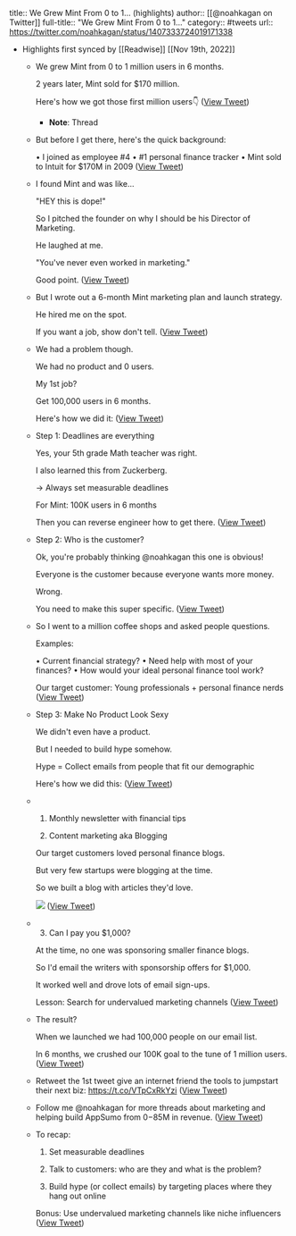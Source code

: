 title:: We Grew Mint From 0 to 1... (highlights)
author:: [[@noahkagan on Twitter]]
full-title:: "We Grew Mint From 0 to 1..."
category:: #tweets
url:: https://twitter.com/noahkagan/status/1407333724019171338

- Highlights first synced by [[Readwise]] [[Nov 19th, 2022]]
	- We grew Mint from 0 to 1 million users in 6 months.
	  
	  2 years later, Mint sold for $170 million. 
	  
	  Here's how we got those first million users👇 ([View Tweet](https://twitter.com/noahkagan/status/1407332945166221314))
		- **Note**: Thread
	- But before I get there, here's the quick background:
	  
	  • I joined as employee #4
	  • #1 personal finance tracker
	  • Mint sold to Intuit for $170M in 2009 ([View Tweet](https://twitter.com/noahkagan/status/1407332945950658564))
	- I found Mint and was like...
	  
	  "HEY this is dope!"
	  
	  So I pitched the founder on why I should be his Director of Marketing. 
	  
	  He laughed at me. 
	  
	  "You've never even worked in marketing."
	  
	  Good point. ([View Tweet](https://twitter.com/noahkagan/status/1407332948798590976))
	- But I wrote out a 6-month Mint marketing plan and launch strategy.
	  
	  He hired me on the spot.
	  
	  If you want a job, show don't tell. ([View Tweet](https://twitter.com/noahkagan/status/1407332949725437952))
	- We had a problem though. 
	  
	  We had no product and 0 users.
	  
	  My 1st job?
	  
	  Get 100,000 users in 6 months. 
	  
	  Here's how we did it: ([View Tweet](https://twitter.com/noahkagan/status/1407332950560194562))
	- Step 1: Deadlines are everything
	  
	  Yes, your 5th grade Math teacher was right.
	  
	  I also learned this from Zuckerberg. 
	  
	  → Always set measurable deadlines
	  
	  For Mint: 100K users in 6 months
	  
	  Then you can reverse engineer how to get there. ([View Tweet](https://twitter.com/noahkagan/status/1407332952455979012))
	- Step 2: Who is the customer? 
	  
	  Ok, you're probably thinking @noahkagan this one is obvious!
	  
	  Everyone is the customer because everyone wants more money. 
	  
	  Wrong. 
	  
	  You need to make this super specific. ([View Tweet](https://twitter.com/noahkagan/status/1407332953911332877))
	- So I went to a million coffee shops and asked people questions.  
	  
	  Examples: 
	  
	  • Current financial strategy?
	  • Need help with most of your finances?
	  • How would your ideal personal finance tool work? 
	  
	  Our target customer: Young professionals + personal finance nerds ([View Tweet](https://twitter.com/noahkagan/status/1407332955048054792))
	- Step 3: Make No Product Look Sexy
	  
	  We didn't even have a product. 
	  
	  But I needed to build hype somehow. 
	  
	  Hype = Collect emails from people that fit our demographic
	  
	  Here's how we did this: ([View Tweet](https://twitter.com/noahkagan/status/1407332956654424070))
	- 1) Monthly newsletter with financial tips
	  
	  2) Content marketing aka Blogging
	  
	  Our target customers loved personal finance blogs.
	  
	  But very few startups were blogging at the time. 
	  
	  So we built a blog with articles they'd love. 
	  
	  ![](https://pbs.twimg.com/media/E4fZHRSWUAgumwZ.jpg) ([View Tweet](https://twitter.com/noahkagan/status/1407332958600577024))
	- 3) Can I pay you $1,000? 
	  
	  At the time, no one was sponsoring smaller finance blogs. 
	  
	  So I'd email the writers with sponsorship offers for $1,000.
	  
	  It worked well and drove lots of email sign-ups. 
	  
	  Lesson: Search for undervalued marketing channels ([View Tweet](https://twitter.com/noahkagan/status/1407332961331159047))
	- The result? 
	  
	  When we launched we had 100,000 people on our email list. 
	  
	  In 6 months, we crushed our 100K goal to the tune of 1 million users. ([View Tweet](https://twitter.com/noahkagan/status/1407332962241331212))
	- Retweet the 1st tweet give an internet friend the tools to jumpstart their next biz: 
	  https://t.co/VTpCxRkYzi ([View Tweet](https://twitter.com/noahkagan/status/1407333307075936259))
	- Follow me @noahkagan for more threads about marketing and helping build AppSumo from $0-$85M in revenue. ([View Tweet](https://twitter.com/noahkagan/status/1407333723037646856))
	- To recap: 
	  
	  1) Set measurable deadlines 
	  
	  2) Talk to customers: who are they and what is the problem?
	  
	  3) Build hype (or collect emails) by targeting places where they hang out online 
	  
	  Bonus: Use undervalued marketing channels like niche influencers ([View Tweet](https://twitter.com/noahkagan/status/1407333724019171338))